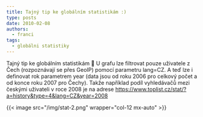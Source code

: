 ```yaml
---
title: Tajný tip ke globálním statistikám :)
type: posts
date: 2010-02-08
authors:
  - franci
tags:
  - globálni statistiky
---
```

Tajný tip ke globálním statistikám 🙂 U grafu lze filtrovat pouze uživatele z Čech (rozpoznávají se přes GeoIP) pomocí parametru lang=CZ. A teď lze i definovat rok parametrem year (data jsou od roku 2006 pro celkový počet a od konce roku 2007 pro Čechy). Takže například podíl vyhledávačů mezi českými uživateli v roce 2008 je na adrese https://www.toplist.cz/stat/?a=history&type=4&lang=CZ&year=2008

{{< image src="/img/stat-2.png" wrapper="col-12 mx-auto" >}}
